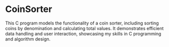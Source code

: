 # CoinSorter
This C program models the functionality of a coin sorter, including sorting coins by denomination and calculating total values. It demonstrates efficient data handling and user interaction, showcasing my skills in C programming and algorithm design.
